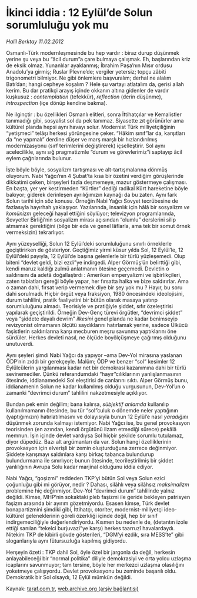 # İkinci iddia : 12 Eylül’de Solun sorumluluğu yok mu

*Halil Berktay 11.02.2012*

<div class="yazi"><p>Osmanlı-Türk modernleşmesinde bu hep vardır : biraz durup düşünmek yerine şu veya bu “âcil durum”a çare bulmaya çalışmak. Eh, başlarından kriz de eksik olmaz. Yunanlılar ayaklanmış; İbrahim Paşa’nın Mısır ordusu Anadolu’ya girmiş; Ruslar Plevne’de; vergiler yetersiz; topçu zâbiti trigonometri bilmiyor. Ne gibi önlemlere başvuralım; derhal ne alalım Batı’dan; hangi cepheye koşalım ? Hele şu vartayı atlatalım da, gerisi allah kerim. Bu dar pratikçi arayış içinde okkanın altına gidenler de vardır kuşkusuz : <i>contemplation</i> (tefekkür), <i>reflection</i> (derin düşünme), <i>introspection</i> (içe dönüp kendine bakma).</p>
<p>Ne ilginçtir : bu özellikleri Osmanlı elitleri, sonra İttihatçılar ve Kemalistler tanımadığı gibi, sosyalist sol da pek tanımaz. Siyasette zıt görünürler ama kültürel planda hepsi aynı havayı solur. Modernist Türk milliyetçiliğinin “yetişmeci” telâşı herkesi yörüngesine çeker. “Hâkim sınıf”lar da, karşıtları da “ne yapmalı” derdine düşer ve marş marşlı bir hızlandırılmış modernizasyonu (sırf terimlerini değiştirerek) içselleştirir. Sol aynı acelecilikle, aynı sığ pragmatizmle “durum ve görevlerimiz”i saptayıp âcil eylem çağrılarında bulunur. </p>
<p>İşte böyle böyle, sosyalizm tartışması ve alt-tartışmalarına dönmüş oluyorum. Nabi Yağcı’nın 4 Şubat’ta kısa bir özetini verdiğim görüşlerinde dikkatimi çeken, birşeyleri fazla deşmemeye, mazur göstermeye çalışması. En başta, yer yer kestirmeden “Kürtler” dediği radikal Kürt hareketine böyle bakıyor; giderek derinleşen ayrılığımızın kaynağı da bu zaten. Aynı fark Solun tarihi için söz konusu. Örneğin Nabi Yağcı Sovyet tecrübesine de fazlasıyla hayırhah yaklaşıyor. Yazılarında, insanlık için hâlâ bir sosyalizm <i>ve komünizm</i> geleceği hayal ettiğini söylüyor; televizyon programlarında, Sovyetler Birliği’nin sosyalizm mirası açısından “olumlu” derslerini silip atmamak gerektiğini (bilge bir eda ve genel lâflarla, ama tek bir somut örnek vermeksizin) tekrarlıyor. </p>
<p>Aynı yüzeyselliği, Solun 12 Eylül’deki sorumluluğunu sınırlı örneklerle geçiştirirken de gösteriyor. Geçtiğimiz yirmi küsur yılda Sol, 12 Eylül’le, 12 Eylül’deki payıyla, 12 Eylül’de başına gelenlerle bir türlü yüzleşemedi. Olup biteni “devlet geldi, bizi ezdi”ye indirgedi. Alper Görmüş’ün belirttiği gibi, kendi maruz kaldığı zulmü anlatmanın ötesine geçemedi. Devletin o saldırısını da adetâ doğallaştırdı : Amerikan emperyalizmi ve işbirlikçileri, zaten tabiatları gereği böyle yapar, her fırsatta halka ve bize saldırırlar. Ama o zaman dahi, fırsat verip vermemek diye bir şey yok mu ? Hayır, bu soru dahi sorulmadı. Hiçbir örgüt veya fraksiyon, 1980 öncesindeki ideolojisini, durum tahlilini, pratik faaliyetini bir bütün olarak masaya yatırıp sorumluluğunu almadı. Teorisiyle ve pratiğiyle şiddet, sıfır özeleştirisi yapılarak geçiştirildi. Örneğin Dev-Genç türevi örgütler, “devrimci şiddet” veya “şiddete dayalı devrim” <i>ilkesini</i> genel planda ne kadar benimseyip revizyonist olmamanın ölçütü saydıklarını hatırlamak yerine, sadece Ülkücü faşistlerin saldırılarına karşı mecburen meşru savunma yaptıklarını öne sürdüler. Herkes devleti nasıl, ne ölçüde boyölçüşmeye çağırmış olduğunu unutuverdi. </p>
<p>Aynı şeyleri şimdi Nabi Yağcı da yapıyor –ama Dev-Yol mirasına yaslanan ÖDP’nin zıddı bir gerekçeyle. Malûm; ÖDP ve benzer “sol” kesimler 12 Eylülcülerin yargılanması kadar net bir demokrasi kazanımına dahi bir türlü sevinemediler. Çünkü referandumdaki “hayır”cılıklarının yanlışlanmasının ötesinde, iddianamedeki Sol eleştirisi de canlarını sıktı. Alper Görmüş bunu, iddianamenin Solun ne kadar kullanılmış olduğu vurgusunun, Dev-Yol’un o zamanki “devrimci durum” tahlilini nakzetmesiyle açıklıyor.</p>
<p>Bundan pek emin değilim; bana kalırsa, <i>sübjektif anlamda</i> kullanılıp kullanılmamanın ötesinde, bu tür “sol”culuk o dönemde neler yaptığının (yaptığımızın) hatırlatılmasını ve dolayısıyla bunun 12 Eylül’e nasıl <i>yaradığını</i> düşünmek zorunda kalmayı istemiyor. Nabi Yağcı ise, bu genel provokasyon teorisinden (en azından, kendi örgütünü ilzam etmediği sürece) pekâlâ memnun. İşin içinde devlet vardıysa Sol hiçbir şekilde sorumlu tutulamaz, diyor düpedüz. Bazı alt argümanları da var. Solun hangi özelliklerinin provokasyon için elverişli bir zemin oluşturduğuna zerrece değinmiyor. Şiddete karışmayı saldırılara karşı birkaç tabanca bulundurup bulundurmama ile sınırlıyor; bunun ötesinde, teorileştirilmiş bir şiddet yanlılığının Avrupa Solu kadar marjinal olduğunu iddia ediyor. </p>
<p>Nabi Yağcı, “goşizmi” reddeden TKP’yi bütün Sol veya Solun ezici çoğunluğu gibi mi görüyor, nedir ? Dahası, silâhlı veya silâhsız <i>maksimalizm</i> problemine hiç değinmiyor. Dev-Yol “devrimci durum” tahlilinde yalnız değildi. Kimse, MHP’nin sokaktaki pleb faşizmi ile geride bekleyen patrisyen faşizm arasında bir ayırım gözetmiyordu. Esasen kimse, Türk devlet bonapartizmini şimdiki gibi, İttihatçı, otoriter, modernist-milliyetçi ideo-kültürel geleneklerinin göreli özerkliği içinde değil, hep bir sınıf indirgemeciliğiyle değerlendiriyordu. Kısmen bu nedenle de, (detantın izole ettiği sanılan “tekelci burjuvazi”ye karşı) herkes taarruzî havalardaydı. Nitekim TKP de kibirli gövde gösterileri, “DGM’yi ezdik, sıra MESS’te” gibi sloganlarıyla aynı fütursuzluğa kapılmış gidiyordu.</p>
<p>Herşeyin özeti : TKP dahil Sol, öyle özel bir jargonla da değil, herkesin anlayabileceği bir “normal politika” diliyle demokrasiyi ve orta yolcu uzlaşma icaplarını savunmuyor; tam tersine, böyle her merkezci uzlaşma olasılığını yoketmeye çalışıyordu. Devlet provokasyonu bu zeminde başarılı oldu. Demokratik bir Sol olsaydı, 12 Eylül mümkün değildi.</p>
</div>

Kaynak: [taraf.com.tr](http://www.taraf.com.tr/halil-berktay/makale-ikinci-iddia-12-eylul-de-solun-sorumlulugu-yok.htm), [web.archive.org (arşiv bağlantısı)](http://web.archive.org/web/20131023053202/http://www.taraf.com.tr/halil-berktay/makale-ikinci-iddia-12-eylul-de-solun-sorumlulugu-yok.htm)
